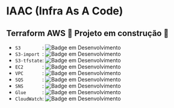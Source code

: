 # IAAC (Infra As A Code)
## Terraform AWS  :construction: Projeto em construção :construction:


- `S3        `: ![Badge em Desenvolvimento](http://img.shields.io/static/v1?label=STATUS&message=CONCLUÍDO&color=blue&style=for-the-badge)
- `S3-import `: ![Badge em Desenvolvimento](http://img.shields.io/static/v1?label=STATUS&message=CONCLUÍDO&color=blue&style=for-the-badge)
- `S3-tfstate`: ![Badge em Desenvolvimento](http://img.shields.io/static/v1?label=STATUS&message=CONCLUÍDO&color=blue&style=for-the-badge)
- `EC2       `: ![Badge em Desenvolvimento](http://img.shields.io/static/v1?label=STATUS&message=EM%20DESENVOLVIMENTO&color=GREEN&style=for-the-badge)
- `VPC       `: ![Badge em Desenvolvimento](http://img.shields.io/static/v1?label=STATUS&message=Backlog&color=yellow&style=for-the-badge)
- `SQS       `: ![Badge em Desenvolvimento](http://img.shields.io/static/v1?label=STATUS&message=Backlog&color=yellow&style=for-the-badge)
- `SNS       `: ![Badge em Desenvolvimento](http://img.shields.io/static/v1?label=STATUS&message=Backlog&color=yellow&style=for-the-badge)
- `Glue      `: ![Badge em Desenvolvimento](http://img.shields.io/static/v1?label=STATUS&message=Backlog&color=yellow&style=for-the-badge)
- `CloudWatch`: ![Badge em Desenvolvimento](http://img.shields.io/static/v1?label=STATUS&message=Backlog&color=yellow&style=for-the-badge)


